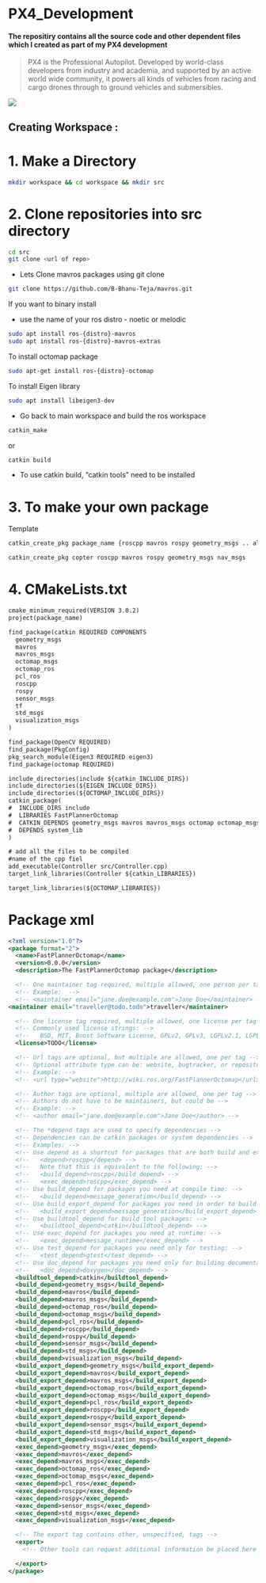 # PX4_Development

#### The repositiry contains all the source code and other dependent files which I created as part of my PX4 development

>PX4 is the Professional Autopilot. Developed by world-class developers from industry and academia, and supported by an active world wide community, it powers all kinds of vehicles from racing and cargo drones through to ground vehicles and submersibles.

![](https://github.com/rafism1997/PX4_Development/blob/main/px4.png)


## Creating Workspace : 

# 1. Make a Directory

```bash
mkdir workspace && cd workspace && mkdir src
```

# 2. Clone repositories into src directory

```bash
cd src
git clone <url of repo>
```

- Lets Clone mavros packages using git clone

```bash
git clone https://github.com/B-Bhanu-Teja/mavros.git
```

 If you want to binary install

- use the name of your ros distro - noetic or melodic

```bash
sudo apt install ros-{distro}-mavros
sudo apt install ros-{distro}-mavros-extras
```

To install octomap package

```bash
sudo apt-get install ros-{distro}-octomap
```

To install Eigen library

```bash
sudo apt install libeigen3-dev
```

- Go back to main workspace and build the ros workspace

```bash
catkin_make  
```

or

```bash
catkin build
```

- To use catkin build, “catkin tools” need to be installed

# 3. To make your own package

Template

```bash
catkin_create_pkg package_name {roscpp mavros rospy geometry_msgs .. all dependencies}
```

```bash
catkin_create_pkg copter roscpp mavros rospy geometry_msgs nav_msgs 
```

# 4. CMakeLists.txt

```xml
cmake_minimum_required(VERSION 3.0.2)
project(package_name)

find_package(catkin REQUIRED COMPONENTS
  geometry_msgs
  mavros
  mavros_msgs
  octomap_msgs
  octomap_ros
  pcl_ros
  roscpp
  rospy
  sensor_msgs
  tf
  std_msgs
  visualization_msgs
)

find_package(OpenCV REQUIRED)
find_package(PkgConfig)
pkg_search_module(Eigen3 REQUIRED eigen3)
find_package(octomap REQUIRED)

include_directories(include ${catkin_INCLUDE_DIRS})
include_directories(${EIGEN_INCLUDE_DIRS})
include_directories(${OCTOMAP_INCLUDE_DIRS})
catkin_package(
#  INCLUDE_DIRS include
#  LIBRARIES FastPlannerOctomap
#  CATKIN_DEPENDS geometry_msgs mavros mavros_msgs octomap octomap_msgs pcl_ros roscpp rospy sensor_msgs std_msgs visualization_msgs
#  DEPENDS system_lib
)

# add all the files to be compiled
#name of the cpp fiel
add_executable(Controller src/Controller.cpp)
target_link_libraries(Controller ${catkin_LIBRARIES})

target_link_libraries(${OCTOMAP_LIBRARIES})

```

# Package xml

```xml
<?xml version="1.0"?>
<package format="2">
  <name>FastPlannerOctomap</name>
  <version>0.0.0</version>
  <description>The FastPlannerOctomap package</description>

  <!-- One maintainer tag required, multiple allowed, one person per tag -->
  <!-- Example:  -->
  <!-- <maintainer email="jane.doe@example.com">Jane Doe</maintainer> -->
<maintainer email="traveller@todo.todo">traveller</maintainer>

  <!-- One license tag required, multiple allowed, one license per tag -->
  <!-- Commonly used license strings: -->
  <!--   BSD, MIT, Boost Software License, GPLv2, GPLv3, LGPLv2.1, LGPLv3 -->
  <license>TODO</license>

  <!-- Url tags are optional, but multiple are allowed, one per tag -->
  <!-- Optional attribute type can be: website, bugtracker, or repository -->
  <!-- Example: -->
  <!-- <url type="website">http://wiki.ros.org/FastPlannerOctomap</url> -->

  <!-- Author tags are optional, multiple are allowed, one per tag -->
  <!-- Authors do not have to be maintainers, but could be -->
  <!-- Example: -->
  <!-- <author email="jane.doe@example.com">Jane Doe</author> -->

  <!-- The *depend tags are used to specify dependencies -->
  <!-- Dependencies can be catkin packages or system dependencies -->
  <!-- Examples: -->
  <!-- Use depend as a shortcut for packages that are both build and exec dependencies -->
  <!--   <depend>roscpp</depend> -->
  <!--   Note that this is equivalent to the following: -->
  <!--   <build_depend>roscpp</build_depend> -->
  <!--   <exec_depend>roscpp</exec_depend> -->
  <!-- Use build_depend for packages you need at compile time: -->
  <!--   <build_depend>message_generation</build_depend> -->
  <!-- Use build_export_depend for packages you need in order to build against this package: -->
  <!--   <build_export_depend>message_generation</build_export_depend> -->
  <!-- Use buildtool_depend for build tool packages: -->
  <!--   <buildtool_depend>catkin</buildtool_depend> -->
  <!-- Use exec_depend for packages you need at runtime: -->
  <!--   <exec_depend>message_runtime</exec_depend> -->
  <!-- Use test_depend for packages you need only for testing: -->
  <!--   <test_depend>gtest</test_depend> -->
  <!-- Use doc_depend for packages you need only for building documentation: -->
  <!--   <doc_depend>doxygen</doc_depend> -->
  <buildtool_depend>catkin</buildtool_depend>
  <build_depend>geometry_msgs</build_depend>
  <build_depend>mavros</build_depend>
  <build_depend>mavros_msgs</build_depend>
  <build_depend>octomap_ros</build_depend>
  <build_depend>octomap_msgs</build_depend>
  <build_depend>pcl_ros</build_depend>
  <build_depend>roscpp</build_depend>
  <build_depend>rospy</build_depend>
  <build_depend>sensor_msgs</build_depend>
  <build_depend>std_msgs</build_depend>
  <build_depend>visualization_msgs</build_depend>
  <build_export_depend>geometry_msgs</build_export_depend>
  <build_export_depend>mavros</build_export_depend>
  <build_export_depend>mavros_msgs</build_export_depend>
  <build_export_depend>octomap_ros</build_export_depend>
  <build_export_depend>octomap_msgs</build_export_depend>
  <build_export_depend>pcl_ros</build_export_depend>
  <build_export_depend>roscpp</build_export_depend>
  <build_export_depend>rospy</build_export_depend>
  <build_export_depend>sensor_msgs</build_export_depend>
  <build_export_depend>std_msgs</build_export_depend>
  <build_export_depend>visualization_msgs</build_export_depend>
  <exec_depend>geometry_msgs</exec_depend>
  <exec_depend>mavros</exec_depend>
  <exec_depend>mavros_msgs</exec_depend>
  <exec_depend>octomap_ros</exec_depend>
  <exec_depend>octomap_msgs</exec_depend>
  <exec_depend>pcl_ros</exec_depend>
  <exec_depend>roscpp</exec_depend>
  <exec_depend>rospy</exec_depend>
  <exec_depend>sensor_msgs</exec_depend>
  <exec_depend>std_msgs</exec_depend>
  <exec_depend>visualization_msgs</exec_depend>

  <!-- The export tag contains other, unspecified, tags -->
  <export>
    <!-- Other tools can request additional information be placed here -->

  </export>
</package>
```
